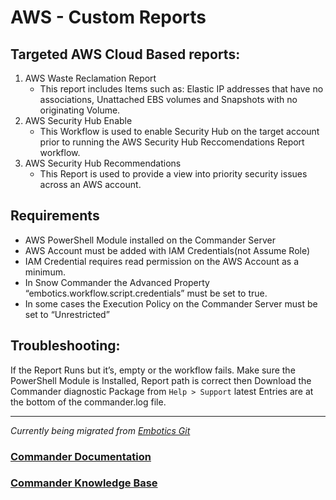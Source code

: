 # AWS - Custom Reports
 
## Targeted AWS Cloud Based reports:
1. AWS Waste Reclamation Report
    - This report includes Items such as: Elastic IP addresses that have no associations, Unattached EBS volumes and Snapshots with no originating Volume.
2. AWS Security Hub Enable
    - This Workflow is used to enable Security Hub on the target account prior to running the AWS Security Hub Reccomendations Report workflow.
3. AWS Security Hub Recommendations    
    - This Report is used to provide a view into priority security issues across an AWS account. 

## Requirements
 - AWS PowerShell Module installed on the Commander Server
 - AWS Account must be added with IAM Credentials(not Assume Role)
 - IAM Credential requires read permission on the AWS Account as a minimum.
 - In Snow Commander the Advanced Property “embotics.workflow.script.credentials” must be set to true.
 - In some cases the Execution Policy on the Commander Server must be set to “Unrestricted”

 

 ## Troubleshooting:
If the Report Runs but it’s, empty or the workflow fails. Make sure the PowerShell Module is Installed, Report path is correct then Download the Commander diagnostic Package from ```Help > Support``` latest Entries are at the bottom of the commander.log file.

_______ 

*Currently being migrated from [Embotics Git](https://github.com/Embotics)*

### [Commander Documentation](https://docs.snowsoftware.com/commander/index.htm)

### [Commander Knowledge Base](https://community.snowsoftware.com/s/topic/0TO1r000000E5srGAC/commander?tabset-056aa=2)


